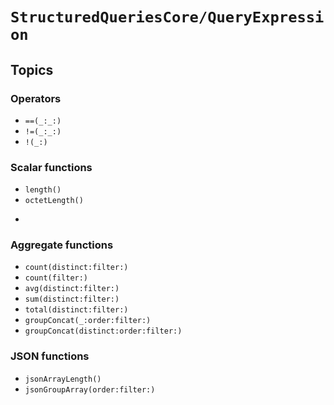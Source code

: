 # ``StructuredQueriesCore/QueryExpression``

## Topics

### Operators

- ``==(_:_:)``
- ``!=(_:_:)``
- ``!(_:)``

### Scalar functions

- ``length()``
- ``octetLength()``
- ````

### Aggregate functions

- ``count(distinct:filter:)``
- ``count(filter:)``
- ``avg(distinct:filter:)``
- ``sum(distinct:filter:)``
- ``total(distinct:filter:)``
- ``groupConcat(_:order:filter:)``
- ``groupConcat(distinct:order:filter:)``

### JSON functions

- ``jsonArrayLength()``
- ``jsonGroupArray(order:filter:)``
